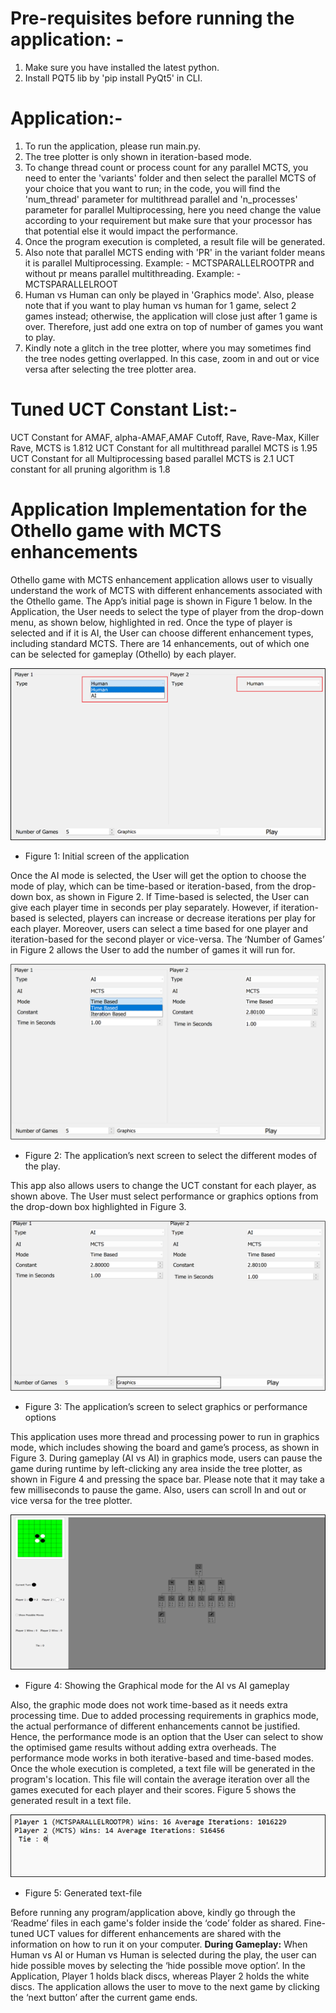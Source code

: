 # Pre-requisites before running the application: -
1. Make sure you have installed the latest python.
2. Install PQT5 lib by 'pip install PyQt5' in CLI.

# Application:-
1. To run the application, please run main.py.
2. The tree plotter is only shown in iteration-based mode.
3. To change thread count or process count for any parallel MCTS, you need to enter the 'variants' folder and then select the parallel MCTS of your choice that you want to run; in the code, you will find the 'num_thread' parameter for multithread parallel and 'n_processes' parameter for parallel Multiprocessing, here you need change the value according to your requirement but make sure that your processor has that potential else it would impact the performance.
4. Once the program execution is completed, a result file will be generated.
5. Also note that parallel MCTS ending with 'PR' in the variant folder means it is parallel Multiprocessing. Example: - MCTSPARALLELROOTPR and without pr means parallel multithreading. Example: - MCTSPARALLELROOT
6. Human vs Human can only be played in 'Graphics mode'. Also, please note that if you want to play human vs human for 1 game, select 2 games instead; otherwise, the application will close just after 1 game is over. Therefore, just add one extra on top of number of games you want to play.
7. Kindly note a glitch in the tree plotter, where you may sometimes find the tree nodes getting overlapped. In this case, zoom in and out or vice versa after selecting the tree plotter area.

# Tuned UCT Constant List:-

UCT Constant for AMAF, alpha-AMAF,AMAF Cutoff, Rave, Rave-Max, Killer Rave, MCTS is 1.812
UCT Constant for all multithread parallel MCTS is 1.95
UCT Constant for all Multiprocessing based parallel MCTS is 2.1
UCT constant for all pruning algorithm is 1.8


# Application Implementation for the Othello game with MCTS enhancements

Othello game with MCTS enhancement application allows user to visually understand the work of MCTS with different enhancements associated with the Othello game. The App’s initial page is shown in Figure 1 below.
In the Application, the User needs to select the type of player from the drop-down menu, as shown below, highlighted in red. Once the type of player is selected and if it is AI, the User can choose different enhancement types, including standard MCTS. There are 14 enhancements, out of which one can be selected for gameplay (Othello) by each player.

![Project Logo](https://github.com/DasDebasish1/MCTS_Othello_Game_Application/blob/main/pic1.png)

* Figure 1: Initial screen of the application

Once the AI mode is selected, the User will get the option to choose the mode of play, which can be time-based or iteration-based, from the drop-down box, as shown in Figure 2. If Time-based is selected, the User can give each player time in seconds per play separately. However, if iteration-based is selected, players can increase or decrease iterations per play for each player. Moreover, users can select a time based for one player and iteration-based for the second player or vice-versa. The ‘Number of Games’ in Figure 2 allows the User to add the number of games it will run for.

![Project Logo](https://github.com/DasDebasish1/MCTS_Othello_Game_Application/blob/main/pic2.png)

* Figure 2: The application’s next screen to select the different modes of the play.

This app also allows users to change the UCT constant for each player, as shown above. The User must select performance or graphics options from the drop-down box highlighted in Figure 3.

![Project Logo](https://github.com/DasDebasish1/MCTS_Othello_Game_Application/blob/main/pic3.png)

* Figure 3: The application’s screen to select graphics or performance options

This application uses more thread and processing power to run in graphics mode, which includes showing the board and game’s process, as shown in Figure 3.
During gameplay (AI vs AI) in graphics mode, users can pause the game during runtime by left-clicking any area inside the tree plotter, as shown in Figure 4 and pressing the space bar. Please note that it may take a few milliseconds to pause the game. Also, users can scroll In and out or vice versa for the tree plotter.

![Project Logo](https://github.com/DasDebasish1/MCTS_Othello_Game_Application/blob/main/pic4.png)

* Figure 4: Showing the Graphical mode for the AI vs AI gameplay

Also, the graphic mode does not work time-based as it needs extra processing time. Due to added processing requirements in graphics mode, the actual performance of different enhancements cannot be justified. Hence, the performance mode is an option that the User can select to show the optimised game results without adding extra overheads. The performance mode works in both iterative-based and time-based modes.
Once the whole execution is completed, a text file will be generated in the program's location. This file will contain the average iteration over all the games executed for each player and their scores. Figure 5 shows the generated result in a text file.

![Project Logo](https://github.com/DasDebasish1/MCTS_Othello_Game_Application/blob/main/pic5.png)

* Figure 5: Generated text-file

Before running any program/application above, kindly go through the ‘Readme’ files in each game's folder inside the ‘code’ folder as shared. Fine-tuned UCT values for different enhancements are shared with the information on how to run it on your computer.
**During Gameplay:** When Human vs AI or Human vs Human is selected during the play, the user can hide possible moves by selecting the ‘hide possible move option’. In the Application, Player 1 holds black discs, whereas Player 2 holds the white discs. The application allows the user to move to the next game by clicking the ‘next button’ after the current game ends.

